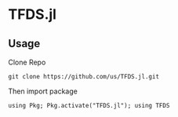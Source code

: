 # TFDS.jl
## Usage
Clone Repo
```
git clone https://github.com/us/TFDS.jl.git
```
Then import package
```
using Pkg; Pkg.activate("TFDS.jl"); using TFDS
```

